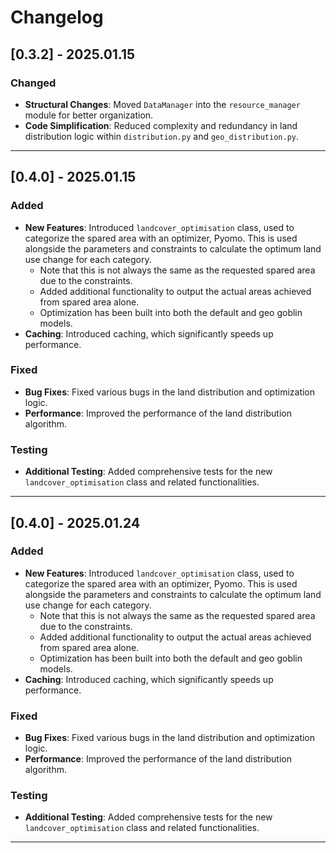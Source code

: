 # Changelog

## [0.3.2] - 2025.01.15

### Changed
- **Structural Changes**: Moved `DataManager` into the `resource_manager` module for better organization.
- **Code Simplification**: Reduced complexity and redundancy in land distribution logic within `distribution.py` and `geo_distribution.py`.

---

## [0.4.0] - 2025.01.15

### Added
- **New Features**: Introduced `landcover_optimisation` class, used to categorize the spared area with an optimizer, Pyomo. This is used alongside the parameters and constraints to calculate the optimum land use change for each category.
  - Note that this is not always the same as the requested spared area due to the constraints.
  - Added additional functionality to output the actual areas achieved from spared area alone.
  - Optimization has been built into both the default and geo goblin models.
- **Caching**: Introduced caching, which significantly speeds up performance.

### Fixed
- **Bug Fixes**: Fixed various bugs in the land distribution and optimization logic.
- **Performance**: Improved the performance of the land distribution algorithm.

### Testing
- **Additional Testing**: Added comprehensive tests for the new `landcover_optimisation` class and related functionalities.

---

## [0.4.0] - 2025.01.24

### Added
- **New Features**: Introduced `landcover_optimisation` class, used to categorize the spared area with an optimizer, Pyomo. This is used alongside the parameters and constraints to calculate the optimum land use change for each category.
  - Note that this is not always the same as the requested spared area due to the constraints.
  - Added additional functionality to output the actual areas achieved from spared area alone.
  - Optimization has been built into both the default and geo goblin models.
- **Caching**: Introduced caching, which significantly speeds up performance.

### Fixed
- **Bug Fixes**: Fixed various bugs in the land distribution and optimization logic.
- **Performance**: Improved the performance of the land distribution algorithm.

### Testing
- **Additional Testing**: Added comprehensive tests for the new `landcover_optimisation` class and related functionalities.
---